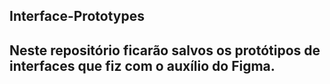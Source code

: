 ## Interface-Prototypes
## Neste repositório ficarão salvos os protótipos de interfaces que fiz com o auxílio do Figma.
